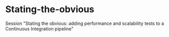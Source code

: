 # Stating-the-obvious
Session "Stating the obvious: adding performance and scalability tests to a Continuous Integration pipeline"

